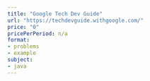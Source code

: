 ```yaml
---
title: "Google Tech Dev Guide"
url: "https://techdevguide.withgoogle.com/"
price: "0"
pricePerPeriod: n/a
format: 
- problems
- example
subject: 
- java
---
```

